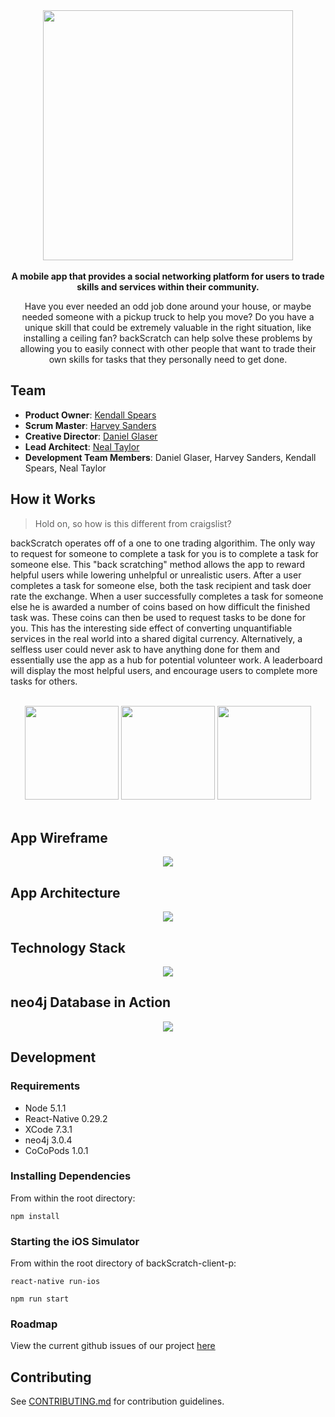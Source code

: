 <div align="center">
  <img src="images/logofinal.jpg" style="width: 400px;"/>
</div>

<br>

<div align="center">
  <b>
    A mobile app that provides a social networking platform for users to trade skills and services within their community.
  </b>
</div>

<div align="center">
  <p>
    Have you ever needed an odd job done around your house, or maybe needed someone with a pickup truck to help you move?  Do you have a unique skill that could be extremely valuable in the right situation, like installing a ceiling fan?  backScratch can help solve these problems by allowing you to easily connect with other people that want to trade their own skills for tasks that they personally need to get done.
  </p>
</div>

## Team

  - __Product Owner__: [Kendall Spears](https://www.linkedin.com/in/kendall-spears-0853073a)
  - __Scrum Master__: [Harvey Sanders](https://www.linkedin.com/in/harvey-sanders-82828a42)
  - __Creative Director__: [Daniel Glaser](https://www.linkedin.com/in/danielmglaser)
  - __Lead Architect__: [Neal Taylor](https://www.linkedin.com/in/1nealtaylor)
  - __Development Team Members__: Daniel Glaser, Harvey Sanders, Kendall Spears, Neal Taylor

## How it Works

>Hold on, so how is this different from craigslist? 

backScratch operates off of a one to one trading algorithim.  The only way to request for someone to complete a task for you is to complete a task for someone else.  This "back scratching" method allows the app to reward helpful users while lowering unhelpful or unrealistic users.  After a user completes a task for someone else, both the task recipient and task doer rate the exchange.  When a user successfully completes a task for someone else he is awarded a number of coins based on how difficult the finished task was.  These coins can then be used to request tasks to be done for you.  This has the interesting side effect of converting unquantifiable services in the real world into a shared digital currency.  Alternatively, a selfless user could never ask to have anything done for them and essentially use the app as a hub for potential volunteer work.  A leaderboard will display the most helpful users, and encourage users to complete more tasks for others.

<br>

<div align="center">
  <img src="images/appScreen.jpg" style="width: 150px;"/>
  <img src="images/appScreen2.jpg" style="width: 150px;"/>
  <img src="images/appScreen3.jpg" style="width: 150px;"/>
</div>

<br>

## App Wireframe

<div align="center">
  <img src="images/wireframes.png"/>
</div>

## App Architecture

<div align="center">
  <img src="images/architecture.png"/>
</div>

## Technology Stack

<div align="center">
  <img src="images/techs.jpg"/>
</div>

## neo4j Database in Action

<div align="center">
  <img src="images/graph.png"/>
</div>

## Development

### Requirements

- Node 5.1.1
- React-Native 0.29.2
- XCode 7.3.1
- neo4j 3.0.4
- CoCoPods 1.0.1

### Installing Dependencies

From within the root directory:

```
npm install
```

### Starting the iOS Simulator

From within the root directory of backScratch-client-p:

```
react-native run-ios
```

```
npm run start
```

### Roadmap

View the current github issues of our project [here](https://github.com/infinitetoast/backScratcher/issues)

## Contributing

See [CONTRIBUTING.md](CONTRIBUTING.md) for contribution guidelines.
